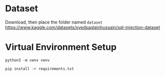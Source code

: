 # Dataset  
Download, then place the folder named `dataset`  
https://www.kaggle.com/datasets/syedsaqlainhussain/sql-injection-dataset  

# Virtual Environment Setup
```
python3 -m venv venv
```

```
pip install -r requirements.txt
```
